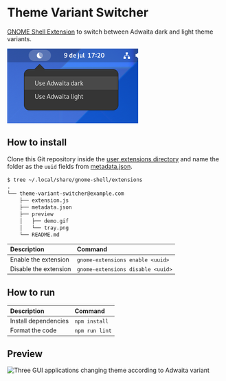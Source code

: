 # Theme Variant Switcher

[GNOME Shell Extension](https://gitlab.gnome.org/GNOME/gnome-shell) to switch between Adwaita dark and light theme variants.

![Tray icon showing options to switch between theme variants](./preview/tray.png)

## How to install

Clone this Git repository inside the [user extensions directory](https://wiki.gnome.org/Initiatives/GnomeGoals/XDGConfigFolders) and name the folder as the `uuid` fields from [metadata.json](https://github.com/lucasvalenteds/theme-variant-switcher/blob/master/metadata.json#L4).

```
$ tree ~/.local/share/gnome-shell/extensions
.
└── theme-variant-switcher@example.com
    ├── extension.js
    ├── metadata.json
    ├── preview
    │   ├── demo.gif
    │   └── tray.png
    └── README.md
```

| Description | Command |
| :--- | :--- |
| Enable the extension | `gnome-extensions enable <uuid>` |
| Disable the extension | `gnome-extensions disable <uuid>` |

## How to run

| Description | Command |
| :--- | :--- |
| Install dependencies | `npm install` |
| Format the code | `npm run lint` |

## Preview

![Three GUI applications changing theme according to Adwaita variant](./preview/demo.gif)

